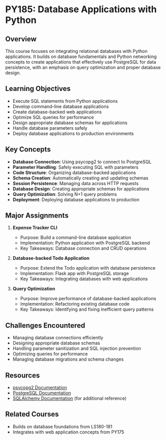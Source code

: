 # PY185: Database Applications with Python

## Overview
This course focuses on integrating relational databases with Python applications. It builds on database fundamentals and Python networking concepts to create applications that effectively use PostgreSQL for data persistence, with an emphasis on query optimization and proper database design.

## Learning Objectives
- Execute SQL statements from Python applications
- Develop command-line database applications
- Create database-backed web applications
- Optimize SQL queries for performance
- Design appropriate database schemas for applications
- Handle database parameters safely
- Deploy database applications to production environments

## Key Concepts
- **Database Connection**: Using psycopg2 to connect to PostgreSQL
- **Parameter Handling**: Safely executing SQL with parameters
- **Code Structure**: Organizing database-backed applications
- **Schema Creation**: Automatically creating and updating schemas
- **Session Persistence**: Managing data across HTTP requests
- **Database Design**: Creating appropriate schemas for applications
- **Query Optimization**: Solving N+1 query problems
- **Deployment**: Deploying database applications to production

## Major Assignments
1. **Expense Tracker CLI**
   - Purpose: Build a command-line database application
   - Implementation: Python application with PostgreSQL backend
   - Key Takeaways: Database connection and CRUD operations

2. **Database-backed Todo Application**
   - Purpose: Extend the Todo application with database persistence
   - Implementation: Flask app with PostgreSQL storage
   - Key Takeaways: Integrating databases with web applications

3. **Query Optimization**
   - Purpose: Improve performance of database-backed applications
   - Implementation: Refactoring existing database code
   - Key Takeaways: Identifying and fixing inefficient query patterns

## Challenges Encountered
- Managing database connections efficiently
- Designing appropriate database schemas
- Handling parameter sanitization and SQL injection prevention
- Optimizing queries for performance
- Managing database migrations and schema changes

## Resources
- [psycopg2 Documentation](https://www.psycopg.org/docs/)
- [PostgreSQL Documentation](https://www.postgresql.org/docs/)
- [SQLAlchemy Documentation](https://docs.sqlalchemy.org/) (for additional reference)

## Related Courses
- Builds on database foundations from LS180-181
- Integrates with web application concepts from PY175
